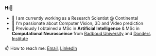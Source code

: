 ### Hi👋

* :robot: I am currently working as a Research Scientist @ Continental
* :rocket: I'm passionate about Computer Vision, 3D and Video prediction
* :brain: Previously I obtained a MSc in **Artificial Intelligence** & MSc in **Computational Neurosceince** from [Radboud University](https://www.ru.nl/en) and [Donders Institute](https://www.ru.nl/en/donders-institute)

📫 How to reach me: [Email](mailto:theo.gieruc@gmail.com), [LinkedIn](https://www.linkedin.com/in/marius-kaestingschaefer/)


